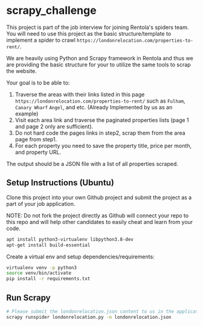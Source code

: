 # scrapy_challenge

This project is part of the job interview for joining Rentola's spiders team. You will need to use this project as the basic structure/template to implement a spider to crawl `https://londonrelocation.com/properties-to-rent/`.

We are heavily using Python and Scrapy framework in Rentola and thus we are providing the basic structure for your to utilize the same tools to scrap the website.

Your goal is to be able to:
1. Traverse the areas with their links listed in this page `https://londonrelocation.com/properties-to-rent/` such as `Fulham`, `Canary Wharf` `Angel`, and etc. (Already Implemented by us as an example)
2. Visit each area link and traverse the paginated properties lists (page 1 and page 2 only are sufficient).
3. Do not hard code the pages links in step2, scrap them from the area page from step1.
4. For each property you need to save the property title, price per month, and property URL.

The output should be a JSON file with a list of all properties scraped.

## Setup Instructions (Ubuntu)

Clone this project into your own Github project and submit the project as a part of your job application.

NOTE: Do not fork the project directly as Github will connect your repo to this repo and will help other candidates to easily cheat and learn from your code.

```bash
apt install python3-virtualenv libpython3.8-dev
apt-get install build-essential
```

Create a virtual env and setup dependencies/requirements:
```bash
virtualenv venv -p python3
source venv/bin/activate
pip install -r requirements.txt
```

## Run Scrapy

```bash
# Please submit the londonrelocation.json content to us in the application form
scrapy runspider londonrelocation.py -o londonrelocation.json
```
